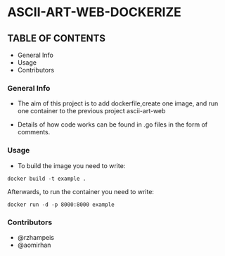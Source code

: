 # ASCII-ART-WEB-DOCKERIZE

## TABLE OF CONTENTS
* General Info
* Usage
* Contributors


### General Info
* The aim of this project is to add dockerfile,create one image, and run one container to the previous project ascii-art-web

* Details of how code works can be found in .go files in the form of comments.

### Usage
* To build the image you need to write: 

``` 
docker build -t example .
```
Afterwards, to run the container you need to write:
``` 
docker run -d -p 8000:8000 example
```
### Contributors
* @rzhampeis 
* @aomirhan  